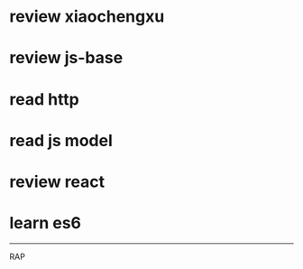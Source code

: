 # review xiaochengxu
# review js-base
# read http
# read js model
# review react 
# learn es6

------------------------
RAP
